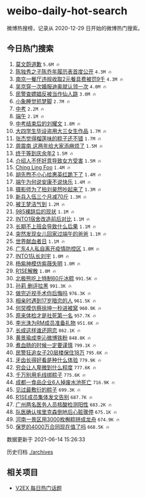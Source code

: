 # weibo-daily-hot-search

微博热搜榜，记录从 2020-12-29 日开始的微博热门搜索。

## 今日热门搜索

<!-- BEGIN -->

1. [莫文蔚道歉](https://s.weibo.com/weibo?q=%E8%8E%AB%E6%96%87%E8%94%9A%E9%81%93%E6%AD%89&Refer=top) `5.6M 🔥`
1. [陈独秀之子陈乔年履历表首度公开](https://s.weibo.com/weibo?q=%23%E9%99%88%E7%8B%AC%E7%A7%80%E4%B9%8B%E5%AD%90%E9%99%88%E4%B9%94%E5%B9%B4%E5%B1%A5%E5%8E%86%E8%A1%A8%E9%A6%96%E5%BA%A6%E5%85%AC%E5%BC%80%23&Refer=top) `4.3M 🔥`
1. [南京一餐厅违规收取2元餐具费被罚9千](https://s.weibo.com/weibo?q=%23%E5%8D%97%E4%BA%AC%E4%B8%80%E9%A4%90%E5%8E%85%E8%BF%9D%E8%A7%84%E6%94%B6%E5%8F%962%E5%85%83%E9%A4%90%E5%85%B7%E8%B4%B9%E8%A2%AB%E7%BD%9A9%E5%8D%83%23&Refer=top) `4.3M 🔥`
1. [吴京穿一次婚服迪奥就认领一次](https://s.weibo.com/weibo?q=%E5%90%B4%E4%BA%AC%E7%A9%BF%E4%B8%80%E6%AC%A1%E5%A9%9A%E6%9C%8D%E8%BF%AA%E5%A5%A5%E5%B0%B1%E8%AE%A4%E9%A2%86%E4%B8%80%E6%AC%A1&Refer=top) `4.0M 🔥`
1. [民警查嫖娼反被当作仙人跳](https://s.weibo.com/weibo?q=%23%E6%B0%91%E8%AD%A6%E6%9F%A5%E5%AB%96%E5%A8%BC%E5%8F%8D%E8%A2%AB%E5%BD%93%E4%BD%9C%E4%BB%99%E4%BA%BA%E8%B7%B3%23&Refer=top) `3.0M 🔥`
1. [小象睡觉抓梦脚](https://s.weibo.com/weibo?q=%23%E5%B0%8F%E8%B1%A1%E7%9D%A1%E8%A7%89%E6%8A%93%E6%A2%A6%E8%84%9A%23&Refer=top) `2.7M 🔥`
1. [中考](https://s.weibo.com/weibo?q=%E4%B8%AD%E8%80%83&Refer=top) `2.2M 🔥`
1. [端午](https://s.weibo.com/weibo?q=%23%E7%AB%AF%E5%8D%88%23&Refer=top) `2.1M 🔥`
1. [中考结束后的刘耀文](https://s.weibo.com/weibo?q=%23%E4%B8%AD%E8%80%83%E7%BB%93%E6%9D%9F%E5%90%8E%E7%9A%84%E5%88%98%E8%80%80%E6%96%87%23&Refer=top) `1.8M 🔥`
1. [大四学生毕设盗用大三女生作品](https://s.weibo.com/weibo?q=%23%E5%A4%A7%E5%9B%9B%E5%AD%A6%E7%94%9F%E6%AF%95%E8%AE%BE%E7%9B%97%E7%94%A8%E5%A4%A7%E4%B8%89%E5%A5%B3%E7%94%9F%E4%BD%9C%E5%93%81%23&Refer=top) `1.7M 🔥`
1. [张杰觉得榴莲味的粽子还不错](https://s.weibo.com/weibo?q=%23%E5%BC%A0%E6%9D%B0%E8%A7%89%E5%BE%97%E6%A6%B4%E8%8E%B2%E5%91%B3%E7%9A%84%E7%B2%BD%E5%AD%90%E8%BF%98%E4%B8%8D%E9%94%99%23&Refer=top) `1.7M 🔥`
1. [周震南 这两年给大家添麻烦了](https://s.weibo.com/weibo?q=%23%E5%91%A8%E9%9C%87%E5%8D%97%20%E8%BF%99%E4%B8%A4%E5%B9%B4%E7%BB%99%E5%A4%A7%E5%AE%B6%E6%B7%BB%E9%BA%BB%E7%83%A6%E4%BA%86%23&Refer=top) `1.5M 🔥`
1. [终于等到庆余年2](https://s.weibo.com/weibo?q=%23%E7%BB%88%E4%BA%8E%E7%AD%89%E5%88%B0%E5%BA%86%E4%BD%99%E5%B9%B42%23&Refer=top) `1.5M 🔥`
1. [介绍人不怀好意导致女方受害](https://s.weibo.com/weibo?q=%23%E4%BB%8B%E7%BB%8D%E4%BA%BA%E4%B8%8D%E6%80%80%E5%A5%BD%E6%84%8F%E5%AF%BC%E8%87%B4%E5%A5%B3%E6%96%B9%E5%8F%97%E5%AE%B3%23&Refer=top) `1.5M 🔥`
1. [Ching Ling Foo](https://s.weibo.com/weibo?q=Ching%20Ling%20Foo&Refer=top) `1.4M 🔥`
1. [胡先煦不小心给惠英红跪下了](https://s.weibo.com/weibo?q=%23%E8%83%A1%E5%85%88%E7%85%A6%E4%B8%8D%E5%B0%8F%E5%BF%83%E7%BB%99%E6%83%A0%E8%8B%B1%E7%BA%A2%E8%B7%AA%E4%B8%8B%E4%BA%86%23&Refer=top) `1.4M 🔥`
1. [端午为何说安康不说快乐](https://s.weibo.com/weibo?q=%23%E7%AB%AF%E5%8D%88%E4%B8%BA%E4%BD%95%E8%AF%B4%E5%AE%89%E5%BA%B7%E4%B8%8D%E8%AF%B4%E5%BF%AB%E4%B9%90%23&Refer=top) `1.4M 🔥`
1. [摄影师为了拍刘昊然吵起来了](https://s.weibo.com/weibo?q=%23%E6%91%84%E5%BD%B1%E5%B8%88%E4%B8%BA%E4%BA%86%E6%8B%8D%E5%88%98%E6%98%8A%E7%84%B6%E5%90%B5%E8%B5%B7%E6%9D%A5%E4%BA%86%23&Refer=top) `1.3M 🔥`
1. [新兵入伍三个月减70斤](https://s.weibo.com/weibo?q=%E6%96%B0%E5%85%B5%E5%85%A5%E4%BC%8D%E4%B8%89%E4%B8%AA%E6%9C%88%E5%87%8F70%E6%96%A4&Refer=top) `1.3M 🔥`
1. [被王梦洁气到](https://s.weibo.com/weibo?q=%23%E8%A2%AB%E7%8E%8B%E6%A2%A6%E6%B4%81%E6%B0%94%E5%88%B0%23&Refer=top) `1.2M 🔥`
1. [985裸辞后的现状](https://s.weibo.com/weibo?q=%23985%E8%A3%B8%E8%BE%9E%E5%90%8E%E7%9A%84%E7%8E%B0%E7%8A%B6%23&Refer=top) `1.1M 🔥`
1. [INTO1宿舍改造前后对比](https://s.weibo.com/weibo?q=%23INTO1%E5%AE%BF%E8%88%8D%E6%94%B9%E9%80%A0%E5%89%8D%E5%90%8E%E5%AF%B9%E6%AF%94%23&Refer=top) `1.1M 🔥`
1. [长期不上班会导致什么后果](https://s.weibo.com/weibo?q=%23%E9%95%BF%E6%9C%9F%E4%B8%8D%E4%B8%8A%E7%8F%AD%E4%BC%9A%E5%AF%BC%E8%87%B4%E4%BB%80%E4%B9%88%E5%90%8E%E6%9E%9C%23&Refer=top) `1.1M 🔥`
1. [突然发现女儿回家过端午的爸爸](https://s.weibo.com/weibo?q=%23%E7%AA%81%E7%84%B6%E5%8F%91%E7%8E%B0%E5%A5%B3%E5%84%BF%E5%9B%9E%E5%AE%B6%E8%BF%87%E7%AB%AF%E5%8D%88%E7%9A%84%E7%88%B8%E7%88%B8%23&Refer=top) `1.1M 🔥`
1. [世界献血者日](https://s.weibo.com/weibo?q=%E4%B8%96%E7%95%8C%E7%8C%AE%E8%A1%80%E8%80%85%E6%97%A5&Refer=top) `1.1M 🔥`
1. [广东4人私自离开疫情防控区](https://s.weibo.com/weibo?q=%23%E5%B9%BF%E4%B8%9C4%E4%BA%BA%E7%A7%81%E8%87%AA%E7%A6%BB%E5%BC%80%E7%96%AB%E6%83%85%E9%98%B2%E6%8E%A7%E5%8C%BA%23&Refer=top) `1.0M 🔥`
1. [INTO1队长刘宇](https://s.weibo.com/weibo?q=%23INTO1%E9%98%9F%E9%95%BF%E5%88%98%E5%AE%87%23&Refer=top) `1.0M 🔥`
1. [杨紫神模仿紫薇失明](https://s.weibo.com/weibo?q=%23%E6%9D%A8%E7%B4%AB%E7%A5%9E%E6%A8%A1%E4%BB%BF%E7%B4%AB%E8%96%87%E5%A4%B1%E6%98%8E%23&Refer=top) `1.0M 🔥`
1. [R1SE解散](https://s.weibo.com/weibo?q=%23R1SE%E8%A7%A3%E6%95%A3%23&Refer=top) `1.0M 🔥`
1. [北极熊吃上特制60斤冰粽](https://s.weibo.com/weibo?q=%23%E5%8C%97%E6%9E%81%E7%86%8A%E5%90%83%E4%B8%8A%E7%89%B9%E5%88%B660%E6%96%A4%E5%86%B0%E7%B2%BD%23&Refer=top) `991.5K 🔥`
1. [孙莉 删评拉黑](https://s.weibo.com/weibo?q=%E5%AD%99%E8%8E%89%20%E5%88%A0%E8%AF%84%E6%8B%89%E9%BB%91&Refer=top) `991.3K 🔥`
1. [做完近视手术你后悔吗](https://s.weibo.com/weibo?q=%23%E5%81%9A%E5%AE%8C%E8%BF%91%E8%A7%86%E6%89%8B%E6%9C%AF%E4%BD%A0%E5%90%8E%E6%82%94%E5%90%97%23&Refer=top) `976.3K 🔥`
1. [相亲时遇到17岁暗恋的人](https://s.weibo.com/weibo?q=%23%E7%9B%B8%E4%BA%B2%E6%97%B6%E9%81%87%E5%88%B017%E5%B2%81%E6%9A%97%E6%81%8B%E7%9A%84%E4%BA%BA%23&Refer=top) `961.5K 🔥`
1. [何炅模仿蔡徐坤一秒进被窝](https://s.weibo.com/weibo?q=%23%E4%BD%95%E7%82%85%E6%A8%A1%E4%BB%BF%E8%94%A1%E5%BE%90%E5%9D%A4%E4%B8%80%E7%A7%92%E8%BF%9B%E8%A2%AB%E7%AA%9D%23&Refer=top) `960.9K 🔥`
1. [原来体检才是社死第一名](https://s.weibo.com/weibo?q=%23%E5%8E%9F%E6%9D%A5%E4%BD%93%E6%A3%80%E6%89%8D%E6%98%AF%E7%A4%BE%E6%AD%BB%E7%AC%AC%E4%B8%80%E5%90%8D%23&Refer=top) `957.7K 🔥`
1. [李光洙为RM成员准备礼物](https://s.weibo.com/weibo?q=%23%E6%9D%8E%E5%85%89%E6%B4%99%E4%B8%BARM%E6%88%90%E5%91%98%E5%87%86%E5%A4%87%E7%A4%BC%E7%89%A9%23&Refer=top) `951.6K 🔥`
1. [长成这样谁还网恋](https://s.weibo.com/weibo?q=%23%E9%95%BF%E6%88%90%E8%BF%99%E6%A0%B7%E8%B0%81%E8%BF%98%E7%BD%91%E6%81%8B%23&Refer=top) `862.1K 🔥`
1. [黄景瑜成李沁微博铁粉](https://s.weibo.com/weibo?q=%23%E9%BB%84%E6%99%AF%E7%91%9C%E6%88%90%E6%9D%8E%E6%B2%81%E5%BE%AE%E5%8D%9A%E9%93%81%E7%B2%89%23&Refer=top) `848.8K 🔥`
1. [煮血肠的时候一定要谨慎](https://s.weibo.com/weibo?q=%23%E7%85%AE%E8%A1%80%E8%82%A0%E7%9A%84%E6%97%B6%E5%80%99%E4%B8%80%E5%AE%9A%E8%A6%81%E8%B0%A8%E6%85%8E%23&Refer=top) `799.1K 🔥`
1. [民警狂追女子20层楼保住18万](https://s.weibo.com/weibo?q=%23%E6%B0%91%E8%AD%A6%E7%8B%82%E8%BF%BD%E5%A5%B3%E5%AD%9020%E5%B1%82%E6%A5%BC%E4%BF%9D%E4%BD%8F18%E4%B8%87%23&Refer=top) `795.6K 🔥`
1. [牙齿长得好看是种什么体验](https://s.weibo.com/weibo?q=%23%E7%89%99%E9%BD%BF%E9%95%BF%E5%BE%97%E5%A5%BD%E7%9C%8B%E6%98%AF%E7%A7%8D%E4%BB%80%E4%B9%88%E4%BD%93%E9%AA%8C%23&Refer=top) `779.9K 🔥`
1. [穷会让人卑微到什么程度](https://s.weibo.com/weibo?q=%23%E7%A9%B7%E4%BC%9A%E8%AE%A9%E4%BA%BA%E5%8D%91%E5%BE%AE%E5%88%B0%E4%BB%80%E4%B9%88%E7%A8%8B%E5%BA%A6%23&Refer=top) `777.6K 🔥`
1. [千万别用毛线绑粽子](https://s.weibo.com/weibo?q=%23%E5%8D%83%E4%B8%87%E5%88%AB%E7%94%A8%E6%AF%9B%E7%BA%BF%E7%BB%91%E7%B2%BD%E5%AD%90%23&Refer=top) `775.6K 🔥`
1. [成都一食品企业6人掉废水池死亡](https://s.weibo.com/weibo?q=%23%E6%88%90%E9%83%BD%E4%B8%80%E9%A3%9F%E5%93%81%E4%BC%81%E4%B8%9A6%E4%BA%BA%E6%8E%89%E5%BA%9F%E6%B0%B4%E6%B1%A0%E6%AD%BB%E4%BA%A1%23&Refer=top) `716.9K 🔥`
1. [见过最敷衍的粽子](https://s.weibo.com/weibo?q=%23%E8%A7%81%E8%BF%87%E6%9C%80%E6%95%B7%E8%A1%8D%E7%9A%84%E7%B2%BD%E5%AD%90%23&Refer=top) `699.3K 🔥`
1. [R1SE成员集体发文告别](https://s.weibo.com/weibo?q=%23R1SE%E6%88%90%E5%91%98%E9%9B%86%E4%BD%93%E5%8F%91%E6%96%87%E5%91%8A%E5%88%AB%23&Refer=top) `687.7K 🔥`
1. [广州两名医务人员核酸检测阳性](https://s.weibo.com/weibo?q=%23%E5%B9%BF%E5%B7%9E%E4%B8%A4%E5%90%8D%E5%8C%BB%E5%8A%A1%E4%BA%BA%E5%91%98%E6%A0%B8%E9%85%B8%E6%A3%80%E6%B5%8B%E9%98%B3%E6%80%A7%23&Refer=top) `683.2K 🔥`
1. [队医确认埃里克森倒地后心脏骤停](https://s.weibo.com/weibo?q=%23%E9%98%9F%E5%8C%BB%E7%A1%AE%E8%AE%A4%E5%9F%83%E9%87%8C%E5%85%8B%E6%A3%AE%E5%80%92%E5%9C%B0%E5%90%8E%E5%BF%83%E8%84%8F%E9%AA%A4%E5%81%9C%23&Refer=top) `675.1K 🔥`
1. [河南一景区用3000枚槲粽拼成龙舟](https://s.weibo.com/weibo?q=%23%E6%B2%B3%E5%8D%97%E4%B8%80%E6%99%AF%E5%8C%BA%E7%94%A83000%E6%9E%9A%E6%A7%B2%E7%B2%BD%E6%8B%BC%E6%88%90%E9%BE%99%E8%88%9F%23&Refer=top) `674.9K 🔥`
1. [保罗的4000万合同现在值了吗](https://s.weibo.com/weibo?q=%23%E4%BF%9D%E7%BD%97%E7%9A%844000%E4%B8%87%E5%90%88%E5%90%8C%E7%8E%B0%E5%9C%A8%E5%80%BC%E4%BA%86%E5%90%97%23&Refer=top) `668.5K 🔥`

数据更新于 2021-06-14 15:26:33

<!-- END -->

历史归档 [./archives](./archives)

## 相关项目

- [V2EX 每日热门话题](https://github.com/boojack/v2ex-daily-hot-topic)
